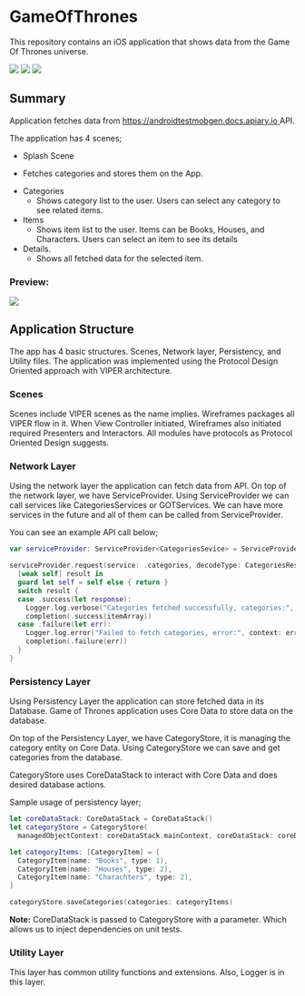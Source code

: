 # GameOfThrones

This repository contains an iOS application that shows data from the Game Of Thrones universe.

![](https://badgen.net/badge/Language:/Swift/orange)
![](https://badgen.net/badge/UnitTestCount:/40/green)
![](https://badgen.net/badge/Coverage:/79.28/blue)

## Summary

Application fetches data from  [https://androidtestmobgen.docs.apiary.io ]() API.

The application has 4 scenes; 

* Splash Scene
 -	Fetches categories and stores them on the App.
* Categories
  - Shows category list to the user. Users can select any category to see related items.
* Items
  - Shows item list to the user. Items can be Books, Houses, and Characters. Users can select an item to see its details
* Details. 
  - Shows all fetched data for the selected item.

### Preview: 
![](https://media.giphy.com/media/8IvKCpzm7ohdVVKEa2/giphy.gif)


## Application Structure

The app has 4 basic structures. Scenes, Network layer, Persistency, and Utility files. The application was implemented using the Protocol Design Oriented approach with VIPER architecture.


### Scenes

Scenes include VIPER scenes as the name implies. Wireframes packages all VIPER flow in it. When View Controller initiated, Wireframes also initiated required Presenters and Interactors. All modules have protocols as Protocol Oriented Design suggests.

### Network Layer

Using the network layer the application can fetch data from API. On top of the network layer, we have ServiceProvider. Using ServiceProvider we can call services like CategoriesServices or GOTServices. We can have more services in the future and all of them can be called from ServiceProvider.


You can see an example API call below;

```swift
var serviceProvider: ServiceProvider<CategoriesSevice> = ServiceProvider<CategoriesSevice> = ServiceProvider<CategoriesSevice>()

serviceProvider.request(service: .categories, decodeType: CategoriesResponse.self) {
  [weak self] result in
  guard let self = self else { return }
  switch result {
  case .success(let response):
    Logger.log.verbose("Categories fetched successfully, categories:", context: response)
    completion(.success(itemArray))
  case .failure(let err):
    Logger.log.error("Failed to fetch categories, error:", context: err)
    completion(.failure(err))
  }
}

```

### Persistency Layer

Using Persistency Layer the application can store fetched data in its Database. Game of Thrones application uses Core Data to store data on the database. 

On top of the Persistency Layer, we have CategoryStore, it is managing the category entity on Core Data. Using CategoryStore we can save and get categories from the database. 

CategoryStore uses CoreDataStack to interact with Core Data and does desired database actions. 

Sample usage of persistency layer;


```swift
let coreDataStack: CoreDataStack = CoreDataStack()
let categoryStore = CategoryStore(
  managedObjectContext: coreDataStack.mainContext, coreDataStack: coreDataStack)

let categoryItems: [CategoryItem] = [
  CategoryItem(name: "Books", type: 1),
  CategoryItem(name: "Houses", type: 2),
  CategoryItem(name: "Charachters", type: 2),
]

categoryStore.saveCategories(categories: categoryItems)

```
**Note:** CoreDataStack is passed to CategoryStore with a parameter. Which allows us to inject dependencies on unit tests.

### Utility Layer
This layer has common utility functions and extensions. Also, Logger is in this layer. 